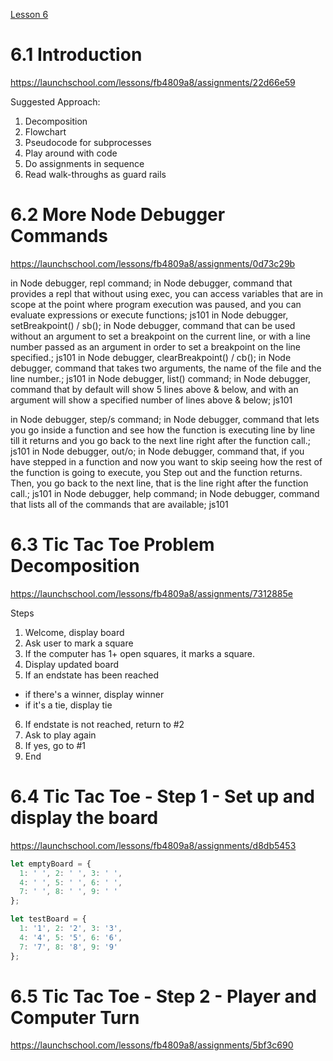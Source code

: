 [Lesson 6](https://launchschool.com/lessons/fb4809a8/assignments)

# 6.1 Introduction
https://launchschool.com/lessons/fb4809a8/assignments/22d66e59

Suggested Approach:
1. Decomposition
2. Flowchart
3. Pseudocode for subprocesses
4. Play around with code
5. Do assignments in sequence
6. Read walk-throughs as guard rails

# 6.2 More Node Debugger Commands
https://launchschool.com/lessons/fb4809a8/assignments/0d73c29b

in Node debugger, repl command; in Node debugger, command that provides a repl that without using exec, you can access variables that are in scope at the point where program execution was paused, and you can evaluate expressions or execute functions; js101
in Node debugger, setBreakpoint() / sb(); in Node debugger, command that can be used without an argument to set a breakpoint on the current line, or with a line number passed as an argument in order to set a breakpoint on the line specified.; js101
in Node debugger, clearBreakpoint() / cb(); in Node debugger, command that takes two arguments, the name of the file and the line number.; js101
in Node debugger, list() command; in Node debugger, command that by default will show 5 lines above & below, and with an argument will show a specified number of lines above & below; js101

in Node debugger, step/s command; in Node debugger, command that lets you go inside a function and see how the function is executing line by line till it returns and you go back to the next line right after the function call.; js101
in Node debugger, out/o; in Node debugger, command that, if you have stepped in a function and now you want to skip seeing how the rest of the function is going to execute, you Step out and the function returns. Then, you go back to the next line, that is the line right after the function call.; js101
in Node debugger, help command; in Node debugger, command that lists all of the commands that are available; js101

# 6.3 Tic Tac Toe Problem Decomposition
https://launchschool.com/lessons/fb4809a8/assignments/7312885e

Steps
1. Welcome, display board
2. Ask user to mark a square
3. If the computer has 1+ open squares, it marks a square.
4. Display updated board
5. If an endstate has been reached
  - if there's a winner, display winner
  - if it's a tie, display tie
6. If endstate is not reached, return to #2
7. Ask to play again
8. If yes, go to #1
9. End

# 6.4 Tic Tac Toe - Step 1 - Set up and display the board
https://launchschool.com/lessons/fb4809a8/assignments/d8db5453

```javascript
let emptyBoard = {
  1: ' ', 2: ' ', 3: ' ',
  4: ' ', 5: ' ', 6: ' ',
  7: ' ', 8: ' ', 9: ' '
};

let testBoard = {
  1: '1', 2: '2', 3: '3',
  4: '4', 5: '5', 6: '6',
  7: '7', 8: '8', 9: '9'
};
```

# 6.5 Tic Tac Toe - Step 2 - Player and Computer Turn
https://launchschool.com/lessons/fb4809a8/assignments/5bf3c690